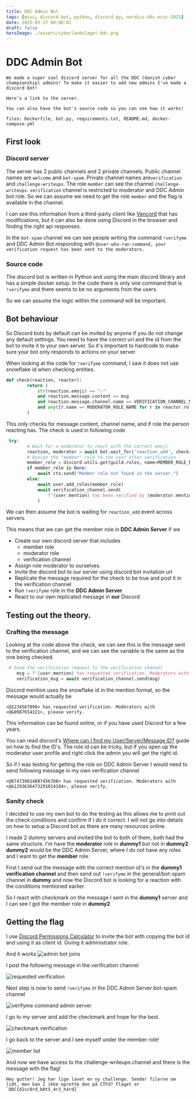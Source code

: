 ```yaml
---
title: DDC Admin Bot
tags: [misc, discord-bot, python, discord-py, nordics-ddc-ecsc-2025]
date: 2025-03-17 00:00:01
draft: false
heroImage: ./assets/cyberlandslaget-ddc.png
---
```


# DDC Admin Bot

<style>
.basis-1\/5{flex-basis: 5% !important;}
.max-w-prose{max-width: 100ch !important;}
.prose{max-width: 100ch !important;}
</style>

```
We made a super cool discord server for all the DDC (danish cyber championship) admins! To make it easier to add new admins I've made a discord bot!

Here's a link to the server.

You can also have the bot's source code so you can see how it works!

files: Dockerfile, bot.py, requirements.txt, README.md, docker-compose.yml
```
## First look

### Discord server
The server has 2 public channels and 2 private channels. Public channel names are `welcome` and `bot-spam`. Private channel names are`verification` and `challenge-writeups`. The role `member` can see the channel `challenge-writeups`.  `verification` channel is restricted to moderator and DDC Admin bot role. So we can assume we need to get the role `member` and the flag is available in the channel.

I can see this information from a third-party client like [Vencord](https://vencord.dev/) that has modifications, but it can also be done using Discord in the browser and finding the right api responses.

In the `bot-spam` channel we can see people writing the command `!verifyme` and DDC Admin Bot responding with `@user-who-ran-command, your verification request has been sent to the moderators.`
### Source code
The discord bot is written in Python and using the main discord library and has a simple docker setup. In the code there is only one command that is `!verifyme` and there seems to be no arguments from the users. 

So we can assume the logic within the command will be important.
## Bot behaviour
So Discord bots by default can be invited by anyone if you do not change any default settings. You need to have the correct url and the id from the bot to invite it to your own server. So it's important to hardcode to make sure your bot only responds to actions on your server.

When looking at the code for `!verifyme` command, I saw it does not use snowflake id when checking entities.

```python
def check(reaction, reactor):
        return (
            str(reaction.emoji) == "✅"
            and reaction.message.content == msg
            and reaction.message.channel.name == VERIFICATION_CHANNEL_NAME
            and any([r.name == MODERATOR_ROLE_NAME for r in reactor.roles])
        )
```

This only checks for message content, channel name, and if role the person reacting has.
The check is used in following code

```python
 try:
        # Wait for a moderator to react with the correct emoji
        reaction, moderator = await bot.wait_for('reaction_add', check=check)
        # Assign the "member" role to the user after verification
        member_role = discord.utils.get(guild.roles, name=MEMBER_ROLE_NAME)
        if member_role is None:
            await ctx.send("Member role not found in the server.")
        else:
            await user.add_roles(member_role)
            await verification_channel.send(
                f"{user.mention} has been verified by {moderator.mention} and given the {member_role.name} role."
            )
```

We can then assume the bot is waiting for `reaction_add` event across servers.

This means that we can get the member role in **DDC Admin Server** if we
* Create our own discord server that includes
	* member role
	* moderator role
	* verification channel
* Assign role moderator to ourselves.
* Invite the discord bot to our server using discord bot invitation url
* Replicate the message required for the check to be true and post it in the verification channel
* Run `!verifyme` role in the **DDC Admin Server**
* React to our own replicated message in **our** Discord

## Testing out the theory.
### Crafting the message
Looking at the code above the check, we can see this is the message sent to the verification channel, and we can see the variable is the same as the one being checked.

```python
 # Send the verification request to the verification channel
    msg = f"{user.mention} has requested verification. Moderators with {mod_role.mention}, please verify."
    verification_msg = await verification_channel.send(msg)
```

Discord mention uses the snowflake id in the mention format, so the message would actually be 

```
<@1234567890> has requested verification. Moderators with <@&0987654321>, please verify.
```

This information can be found online, or if you have used Discord for a few years.

You can read discord's [Where can I find my User/Server/Message ID?](https://support.discord.com/hc/en-us/articles/206346498-Where-can-I-find-my-User-Server-Message-ID) guide on how to find the ID's. The role id can be tricky, but if you open up the moderator user profile and right click the admin you will get the right id.

So if I was testing for getting the role on DDC Admin Server I would need to send following message in my own verification channel

```
<@874739814887456788> has requested verification. Moderators with <@&1293636473291014184>, please verify.
```

### Sanity check
I decided to use my own bot to do the testing as this allows me to print out the check conditions and confirm if I do it correct. I will not go into details on how to setup a Discord bot as there are many resources online.

I made 2 dummy servers and invited the bot to both of them, both had the same structure.
I'm have the **moderator** role in **dummy1** but not in **dummy2**. **dummy2** would be the DDC Admin Server, where I do not have any roles and I want to get the **member** role. 

First I send out the message with the correct mention id's in the **dummy1 verification channel** and then send out `!verifyme` in the general/bot-spam channel in **dummy** and now the Discord bot is looking for a reaction with the conditions mentioned earlier.

So I react with checkmark on the message I sent in the **dummy1** server and I can see I got the member role in **dummy2**

## Getting the flag
I use [Discord Permissions Calculator](https://discordapi.com/permissions.html#0) to invite the bot with copying the bot id and using it as client id. Giving it administrator role.

And it works
![admin bot joins](./assets/admin-bot-joins.png)

I post the following message in the verification channel

![requested verification](./assets/requested-verification.png)

Next step is now to send `!verifyme` in the DDC Admin Server bot-spam channel

![verifyme command admin server](./assets/verifyme-command-admin-server.png)

I go to my server and add the checkmark and hope for the best. 

![checkmark verification](./assets/checkmark-verification.png)

I go back to the server and I see myself under the member role!

![member list](./assets/member_list.png)

And now we have access to the challenge-writeups channel and there is the message with the flag!

```
Hey gutter! Jeg har lige lavet en ny challenge. Sender filerne om lidt, men kan I ikke oprette den på CTFd? Flaget er `DDC{d1sc0rd_b0t5_4r3_h4rd}`
```